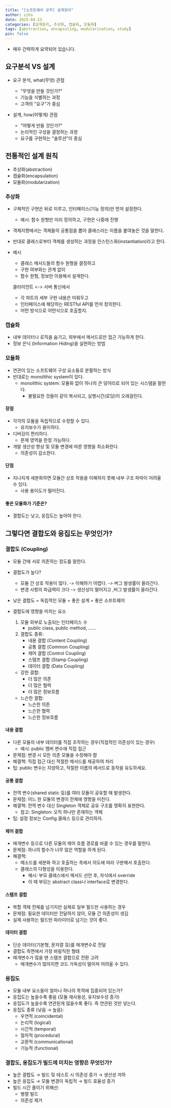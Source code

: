```yaml
---
title: "[소프트웨어 공학] 설계원리"
author: ziho
date: 2025-04-23
categories: [설계원리, 추상화, 캡슐화, 모듈화]
tags: [abstraction, encapsuling, modularization, study]
pin: false
---
```


* 매우 간략하게 요약되어 있습니다.

## 요구분석 VS 설계

- 요구 분석, what(무엇) 관점
    - "무엇을 만들 것인가?"
    - 기능을 식별하는 과정
    - 고객의 "요구"가 중심

- 설계, how(어떻게) 관점
    - "어떻게 만들 것인가?"
    - 논리적인 구성을 결정하는 과정
    - 요구를 구현하는 "솔루션"이 중심

## 전통적인 설계 원칙

- 추상화(abstraction)
- 캡슐화(encapsulation)
- 모듈화(modularization)

### 추상화

- 구체적인 구현은 뒤로 미루고, 인터페이스(기능 정의)만 먼저 설정한다.
    - 예시: 함수 원형만 미리 정의하고, 구현은 나중에 진행
- 객체지향에서는 객체들의 공통점을 뽑아 클래스라는 이름을 붙여놓은 것을 말한다.
- 반대로 클래스로부터 객체를 생성하는 과정을 인스턴스화(instantiation)라고 한다.

- 예시
    - 클래스 메서드들의 함수 원형을 결정하고
    - 구현 여부와는 관계 없이
    - 함수 원형, 정보만 이용해서 설계한다.

     클라이언트 <-> 서버 통신에서
    - 각 파트의 세부 구현 내용은 미뤄두고
    - 인터페이스에 해당하는 RESTful API를 먼저 정의한다.
    - 어떤 방식으로 어떤식으로 호출할지.

### 캡슐화

- 내부 데이터나 로직을 숨기고, 외부에서 메서드로만 접근 가능하게 한다.
- 정보 은닉 (Information Hiding)을 실현하는 방법

### 모듈화

- 연관이 있는 소프트웨어 구성 요소들로 분활하는 방식
- 반대로는 monolithic system이 있다.
    - monolithic system: 모듈화 없이 하나의 큰 덩어리로 되어 있는 시스템을 말한다.
        - 불필요한 것들이 같이 복사되고, 실행시간(로딩)이 오래걸린다.

#### 장점

- 각각의 모듈을 독립적으로 수정할 수 있다.
    - 유지보수가 용이하다.
- 디버깅이 편리하다.
    - 문제 영역을 한정 가능하다.
- 개발 생산성 향상 및 모듈 변경에 따른 영향을 최소화한다.
    - 의존성이 감소한다.

#### 단점

- 지나치게 세분화하면 모듈간 상호 작용을 이해하지 못해 내부 구조 파악이 어려울 수 있다.
    - 사용 용이도가 떨어진다.

#### 좋은 모듈화가 기준은?

- 결합도는 낮고, 응집도는 높아야 한다.

## 그렇다면 결합도와 응집도는 무엇인가?

### 결합도 (Coupling)

- 모듈 간에 서로 의존하는 정도를 말한다.
- 결합도가 높다?
    - 모듈 간 상호 작용이 많다. -> 이해하기 어렵다. -> 버그 발생률이 올라간다.
    - 변경 사항의 파급력이 크다 -> 생산성이 떨어지고 ,버그 발생률이 올라간다.

- 낮은 결합도 = 독립적인 모듈 = 좋은 설계 = 좋은 소프트웨어
- 결합도에 영향을 미치는 요소
    1. 모듈 외부로 노출되는 인터페이스 수
        - public class, public method, ......
    2. 결합도 종류:
        - 내용 결합 (Content Coupling)
        - 공통 결합 (Common Coupling)
        - 제어 결합 (Control Coupling)
        - 스탬프 결합 (Stamp Coupling)
        - 데이터 결합 (Data Coupling)
    - 강한 결합:
        - 더 많은 의존
        - 더 많은 협력
        - 더 많은 정보흐름
    - 느슨한 결합:
        - 느슨한 의존
        - 느슨한 협력
        - 느슨한 정보흐름

#### 내용 결합

- 다른 모듈의 내부 데이터를 직접 조작하는 경우(직접적인 의존성이 있는 경우)
    - 예시: public 멤버 변수에 직접 접근
- 문제점: 변경 시 모든 의존 모듈을 수정해야 함
- 해결책: 직접 접근 대신 적절한 메서드를 제공하여 처리
- 팁: public 변수는 지양하고, 적절한 이름의 메서드로 동작을 유도하세요.

#### 공통 결합

- 전역 변수(shared static 등)를 여러 모듈이 공유할 때 발생한다.
- 문제점: 어느 한 모듈의 변경이 전체에 영향을 미친다.
- 해결책: 전역 변수 대신 Singleton 객체로 공유 구조를 명확히 표현한다.
    - 참고: Singleton: 오직 하나만 존재하는 객체
- 팁: 설정 정보는 Config 클래스 등으로 관리하자.

#### 제어 결합

- 매개변수 등으로 다른 모듈의 제어 흐름 경로를 바꿀 수 있는 경우를 말한다.
- 문제점: 하나의 함수가 너무 많은 역할을 하게 된다.
- 해결책: 
    - 메소드를 세분화 하고 호출하는 측에서 의도에 따라 구분해서 호출한다.
    - 클래스의 다형성을 이용한다.
        - 예시: 부모 클래스에서 메서드 선언 후, 자식에서 override
        - 이 때 부모는 abstract class나 interface로 변경한다.

#### 스탬프 결합

- 복합 객체 전체를 넘기지만 실제로 일부 필드만 사용하는 경우
- 문제점: 필요한 데이터만 전달하지 않아, 모듈 간 의존성이 생김
- 실제 사용하는 필드만 파라미터로 넘기는 것이 좋다.

#### 데이터 결합

- 단순 데이터(기본형, 문자열 등)를 매개변수로 전달
- 결합도 측면에서 가장 바람직한 형태
- 매개변수가 많을 땐 스탬프 결합으로 전환 고려
    - 매개변수가 많아지면 코드 가독성이 떨어져 어려울 수 있다.

### 응집도

- 모듈 내부 요소들이 얼마나 하나의 목적에 집중되어 있는가?
- 응집도는 높을수록 좋음 (모듈 재사용성, 유지보수성 증가)
- 응집도가 높을수록 연관된게 많을수록 좋다. 즉 연관된 것만 넣는다.
- 응집도 종류 (낮음 → 높음):
    - 우연적 (coincidental)
    - 논리적 (logical)
    - 시간적 (temporal)
    - 절차적 (procedural)
    - 교환적 (communicational)
    - 기능적 (functional)

### 결합도, 응집도가 빌드에 미치는 영향은 무엇인가?

- 높은 결합도 → 빌드 및 테스트 시 의존성 증가 → 생산성 저하
- 높은 응집도 → 모듈 변경이 독립적 → 빌드 효율성 증가
- 빌드 시간 줄이기 위해선:
    - 병렬 빌드
    - 의존성 제거
